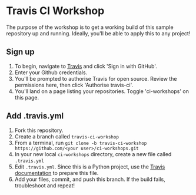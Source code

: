 # Travis CI Workshop

The purpose of the workshop is to get a working build of this sample repository up and running.
Ideally, you'll be able to apply this to any project!

## Sign up
1. To begin, navigate to [Travis](https://travis-ci.org/) and click 'Sign in with GitHub'.
2. Enter your Github credentials.
3. You'll be prompted to authorise Travis for open source. Review the permissions here, then click
'Authorise travis-ci'.
4. You'll land on a page listing your repositories.  Toggle 'ci-workshops' on this page.

## Add .travis.yml
1. Fork this repository.
2. Create a branch called `travis-ci-workshop`
3. From a terminal, run `git clone -b travis-ci-workshop https://github.com/<your user>/ci-workshops.git`
4. In your new local `ci-workshops` directory, create a new file called `.travis.yml`
5. Edit `.travis.yml`.  Since this is a Python project, use the
[Travis documentation](https://docs.travis-ci.com/user/languages/python/) to prepare this file.
6. Add your files, commit, and push this branch.  If the build fails, troubleshoot and repeat!
